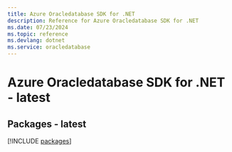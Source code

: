 ```yaml
---
title: Azure Oracledatabase SDK for .NET
description: Reference for Azure Oracledatabase SDK for .NET
ms.date: 07/23/2024
ms.topic: reference
ms.devlang: dotnet
ms.service: oracledatabase
---
```

# Azure Oracledatabase SDK for .NET - latest
## Packages - latest
[!INCLUDE [packages](oracledatabase-index.md)]
